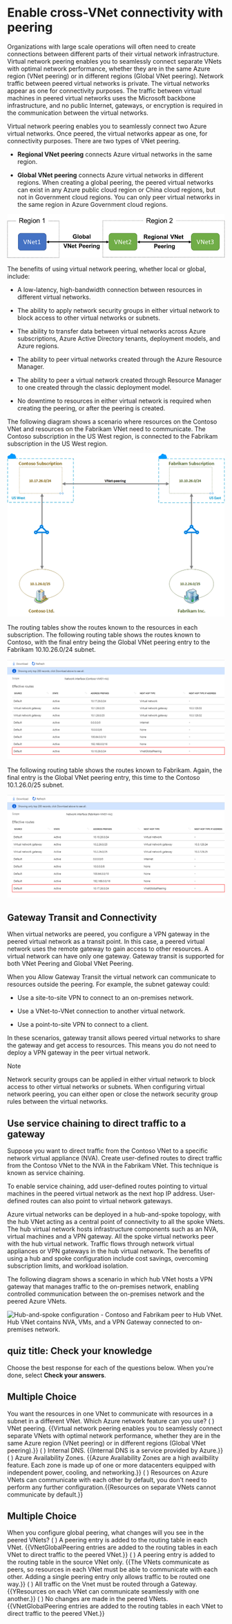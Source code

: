 # Enable cross-VNet connectivity with peering

Organizations with large scale operations will often need to create connections between different parts of their virtual network infrastructure. Virtual network peering enables you to seamlessly connect separate VNets with optimal network performance, whether they are in the same Azure region (VNet peering) or in different regions (Global VNet peering). Network traffic between peered virtual networks is private. The virtual networks appear as one for connectivity purposes. The traffic between virtual machines in peered virtual networks uses the Microsoft backbone infrastructure, and no public Internet, gateways, or encryption is required in the communication between the virtual networks.

Virtual network peering enables you to seamlessly connect two Azure virtual networks. Once peered, the virtual networks appear as one, for connectivity purposes. There are two types of VNet peering.

- **Regional VNet peering** connects Azure virtual networks in the same region.

- **Global VNet peering** connects Azure virtual networks in different regions. When creating a global peering, the peered virtual networks can exist in any Azure public cloud region or China cloud regions, but not in Government cloud regions. You can only peer virtual networks in the same region in Azure Government cloud regions.

![Illustration showing VNet1 in Region 1, and VNet2 and VNet3 in Region 2. VNet2 and VNet3 are connected with regional VNet peering. VNet1 and VNet2 are connected with a global VNet peering](../media/global-vnet-peering.png)

 

The benefits of using virtual network peering, whether local or global, include:

- A low-latency, high-bandwidth connection between resources in different virtual networks.

- The ability to apply network security groups in either virtual network to block access to other virtual networks or subnets. 

- The ability to transfer data between virtual networks across Azure subscriptions, Azure Active Directory tenants, deployment models, and Azure regions.

- The ability to peer virtual networks created through the Azure Resource Manager.

- The ability to peer a virtual network created through Resource Manager to one created through the classic deployment model. 

- No downtime to resources in either virtual network is required when creating the peering, or after the peering is created.

The following diagram shows a scenario where resources on the Contoso VNet and resources on the Fabrikam VNet need to communicate. The Contoso subscription in the US West region, is connected to the Fabrikam subscription in the US West region.

![Scenario requiring cross-VNet connectivity from Contoso subscription (../media/az-700-azure-networking-solutions-module-1-34.png) in US West region to Fabrikam (10.10.26.0/24) subscription in US East region.](../media/vnet-peering.png)

The routing tables show the routes known to the resources in each subscription. The following routing table shows the routes known to Contoso, with the final entry being the Global VNet peering entry to the Fabrikam 10.10.26.0/24 subnet.

![Contoso routing table showing Global VNet peering entry 10.10.26.0/24.](../media/contosovm-routes-peering-annotated.png)

The following routing table shows the routes known to Fabrikam. Again, the final entry is the Global VNet peering entry, this time to the Contoso 10.1.26.0/25 subnet.

![Fabrikam routing table showing Global VNet peering entry 10.17.26.0/24.](../media/fabrikamvm-routes-peering-annotated.png)

## Gateway Transit and Connectivity

When virtual networks are peered, you configure a VPN gateway in the peered virtual network as a transit point. In this case, a peered virtual network uses the remote gateway to gain access to other resources. A virtual network can have only one gateway. Gateway transit is supported for both VNet Peering and Global VNet Peering.

When you Allow Gateway Transit the virtual network can communicate to resources outside the peering. For example, the subnet gateway could:

- Use a site-to-site VPN to connect to an on-premises network.

- Use a VNet-to-VNet connection to another virtual network.

- Use a point-to-site VPN to connect to a client.

In these scenarios, gateway transit allows peered virtual networks to share the gateway and get access to resources. This means you do not need to deploy a VPN gateway in the peer virtual network.

> [!NOTE]
>
> Network security groups can be applied in either virtual network to block access to other virtual networks or subnets. When configuring virtual network peering, you can either open or close the network security group rules between the virtual networks.

 

## Use service chaining to direct traffic to a gateway

Suppose you want to direct traffic from the Contoso VNet to a specific network virtual appliance (NVA). Create user-defined routes to direct traffic from the Contoso VNet to the NVA in the Fabrikam VNet. This technique is known as service chaining. 

To enable service chaining, add user-defined routes pointing to virtual machines in the peered virtual network as the next hop IP address. User-defined routes can also point to virtual network gateways.

Azure virtual networks can be deployed in a hub-and-spoke topology, with the hub VNet acting as a central point of connectivity to all the spoke VNets. The hub virtual network hosts infrastructure components such as an NVA, virtual machines and a VPN gateway. All the spoke virtual networks peer with the hub virtual network. Traffic flows through network virtual appliances or VPN gateways in the hub virtual network. The benefits of using a hub and spoke configuration include cost savings, overcoming subscription limits, and workload isolation.

The following diagram shows a scenario in which hub VNet hosts a VPN gateway that manages traffic to the on-premises network, enabling controlled communication between the on-premises network and the peered Azure VNets.

![Hub-and-spoke configuration - Contoso and Fabrikam peer to Hub VNet.
Hub VNet contains NVA, VMs, and a VPN Gateway connected to on-premises network.](../media/service-chaining.png)

## quiz title: Check your knowledge

Choose the best response for each of the questions below. When you're done, select **Check your answers**.

## Multiple Choice

You want the resources in one VNet to communicate with resources in a subnet in a different VNet. Which Azure network feature can you use?
( ) VNet peering. {{Virtual network peering enables you to seamlessly connect separate VNets with optimal network performance, whether they are in the same Azure region (VNet peering) or in different regions (Global VNet peering).}}
( ) Internal DNS. {{Internal DNS is a service provided by Azure.}}
( ) Azure Availability Zones. {{Azure Availability Zones are a high availbility feature. Each zone is made up of one or more datacenters equipped with independent power, cooling, and networking.}} 
( ) Resources on Azure VNets can communicate with each other by default, you don't need to perform any further configuration.{{Resources on separate VNets cannot communicate by default.}} 

## Multiple Choice 

When you configure global peering, what changes will you see in the peered VNets?
( ) A peering entry is added to the routing table in each VNet. {{VNetGlobalPeering entries are added to the routing tables in each VNet to direct traffic to the peered VNet.}}
( ) A peering entry is added to the routing table in the source VNet only. {{The VNets communicate as peers, so resources in each VNet must be able to communicate with each other. Adding a single peering entry only allows traffic to be routed one way.}}
( ) All traffic on the Vnet must be routed through a Gateway. {{YResources on each VNet can communicate seamlessly with one another.}}
( ) No changes are made in the peered VNets. {{VNetGlobalPeering entries are added to the routing tables in each VNet to direct traffic to the peered VNet.}} 